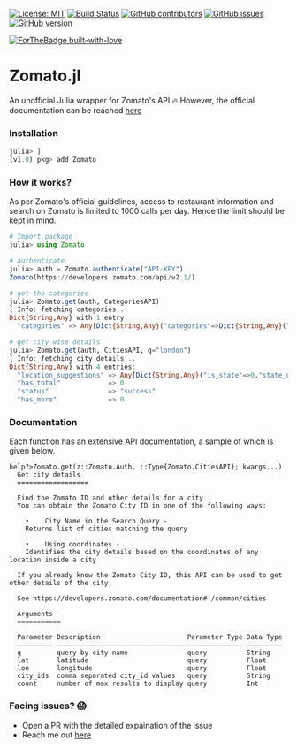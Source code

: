 [![License: MIT](https://img.shields.io/badge/License-MIT-yellow.svg)](https://opensource.org/licenses/MIT) [![Build Status](https://travis-ci.org/rahulkp220/Zomato.jl.svg?branch=master)](https://travis-ci.org/rahulkp220/Zomato.jl) [![GitHub contributors](https://img.shields.io/github/contributors/rahulkp220/Zomato.jl.svg)](https://github.com/rahulkp220/Zomato.jl/graphs/contributors) [![GitHub issues](https://img.shields.io/github/issues/rahulkp220/Zomato.jl.svg)](https://github.com/rahulkp220/Zomato.jl/issues/) [![GitHub version](https://badge.fury.io/gh/rahulkp220%2FZomato.jl.svg)](https://github.com/rahulkp220/Zomato.jl)

[![ForTheBadge built-with-love](http://ForTheBadge.com/images/badges/built-with-love.svg)](https://github.com/rahulkp220/)

# Zomato.jl

An unofficial Julia wrapper for Zomato's API :fire:
However, the official documentation can be reached [here](https://developers.zomato.com/documentation)

### Installation

```julia
julia> ]
(v1.0) pkg> add Zomato
```

### How it works?
As per Zomato's official guidelines, access to restaurant information and search on Zomato is limited to 1000 calls per day. Hence the limit should be kept in mind.

```julia
# Import package
julia> using Zomato

# authenticate
julia> auth = Zomato.authenticate("API-KEY")
Zomato(https://developers.zomato.com/api/v2.1/)

# get the categories
julia> Zomato.get(auth, CategoriesAPI)
[ Info: fetching categories...
Dict{String,Any} with 1 entry:
  "categories" => Any[Dict{String,Any}("categories"=>Dict{String,Any}("name"=>"Delivery","id"=>1)), Dict{String,Any}("categories"=>Dict{String,Any}("name"=>…

# get city wise details
julia> Zomato.get(auth, CitiesAPI, q="london")
[ Info: fetching city details...
Dict{String,Any} with 4 entries:
  "location_suggestions" => Any[Dict{String,Any}("is_state"=>0,"state_name"=>"England and Wales","name"=>"London","id"=>61,"state_code"=>"England and Wales"…
  "has_total"            => 0
  "status"               => "success"
  "has_more"             => 0
```

### Documentation

Each function has an extensive API documentation, a sample of which is given below.

```
help?>Zomato.get(z::Zomato.Auth, ::Type{Zomato.CitiesAPI}; kwargs...)
  Get city details
  ==================

  Find the Zomato ID and other details for a city . 
  You can obtain the Zomato City ID in one of the following ways:

    •    City Name in the Search Query - 
    Returns list of cities matching the query

    •    Using coordinates - 
    Identifies the city details based on the coordinates of any location inside a city

  If you already know the Zomato City ID, this API can be used to get other details of the city.

  See https://developers.zomato.com/documentation#!/common/cities

  Arguments
  ===========

  Parameter Description                      Parameter Type Data Type
  ––––––––– –––––––––––––––––––––––––––––––– –––––––––––––– –––––––––
  q         query by city name               query          String
  lat       latitude                         query          Float
  lon       longitude                        query          Float
  city_ids  comma separated city_id values   query          String
  count     number of max results to display query          Int
```

### Facing issues? :scream:
* Open a PR with the detailed expaination of the issue
* Reach me out [here](https://www.rahullakhanpal.in)
